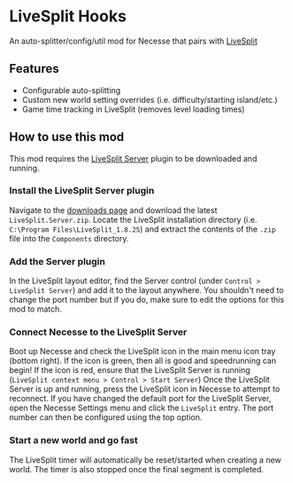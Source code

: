 # LiveSplit Hooks

An auto-splitter/config/util mod for Necesse that pairs with [LiveSplit](https://livesplit.org/)

## Features

- Configurable auto-splitting
- Custom new world setting overrides (i.e. difficulty/starting island/etc.)
- Game time tracking in LiveSplit (removes level loading times)

## How to use this mod

This mod requires the [LiveSplit Server](https://github.com/LiveSplit/LiveSplit.Server) plugin to be downloaded and running.

### Install the LiveSplit Server plugin

Navigate to the [downloads page](https://github.com/LiveSplit/LiveSplit.Server/releases) and download the latest `LiveSplit.Server.zip`.
Locate the LiveSplit installation directory (i.e. `C:\Program Files\LiveSplit_1.8.25`) and extract the contents of the `.zip` file into the `Components` directory.

### Add the Server plugin

In the LiveSplit layout editor, find the Server control (under `Control > LiveSplit Server`) and add it to the layout anywhere.
You shouldn't need to change the port number but if you do, make sure to edit the options for this mod to match.

### Connect Necesse to the LiveSplit Server

Boot up Necesse and check the LiveSplit icon in the main menu icon tray (bottom right).
If the icon is green, then all is good and speedrunning can begin!
If the icon is red, ensure that the LiveSplit Server is running (`LiveSplit context menu > Control > Start Server`)
Once the LiveSplit Server is up and running, press the LiveSplit icon in Necesse to attempt to reconnect.
If you have changed the default port for the LiveSplit Server, open the Necesse Settings menu and click the `LiveSplit` entry.
The port number can then be configured using the top option.

### Start a new world and go fast

The LiveSplit timer will automatically be reset/started when creating a new world.
The timer is also stopped once the final segment is completed.
